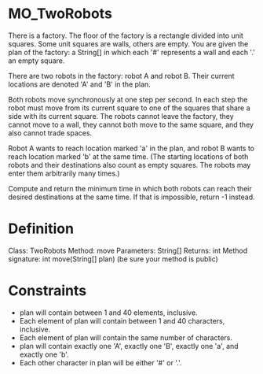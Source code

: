 # MO_TwoRobots
There is a factory. The floor of the factory is a rectangle divided into unit squares. Some unit squares are walls, others are empty. You are given the plan of the factory: a String[] in which each '#' represents a wall and each '.' an empty square.

There are two robots in the factory: robot A and robot B. Their current locations are denoted 'A' and 'B' in the plan.

Both robots move synchronously at one step per second. In each step the robot must move from its current square to one of the squares that share a side with its current square. The robots cannot leave the factory, they cannot move to a wall, they cannot both move to the same square, and they also cannot trade spaces.

Robot A wants to reach location marked 'a' in the plan, and robot B wants to reach location marked 'b' at the same time. (The starting locations of both robots and their destinations also count as empty squares. The robots may enter them arbitrarily many times.)

Compute and return the minimum time in which both robots can reach their desired destinations at the same time. If that is impossible, return -1 instead.

# Definition
  Class:	TwoRobots
  Method:	move
  Parameters:	String[]
  Returns:	int
  Method signature:	int move(String[] plan)
  (be sure your method is public)
  
# Constraints
-	plan will contain between 1 and 40 elements, inclusive.
-	Each element of plan will contain between 1 and 40 characters, inclusive.
-	Each element of plan will contain the same number of characters.
-	plan will contain exactly one 'A', exactly one 'B', exactly one 'a', and exactly one 'b'.
-	Each other character in plan will be either '#' or '.'.
